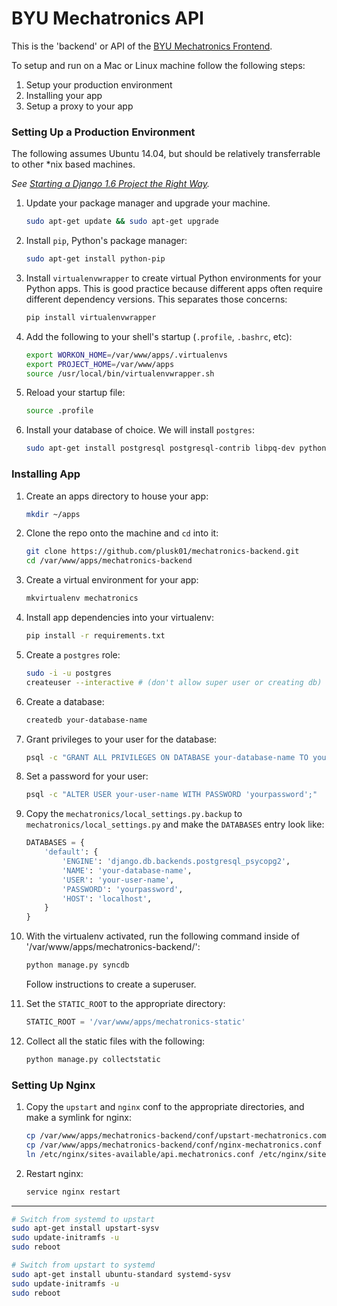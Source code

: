 BYU Mechatronics API
====================

This is the 'backend' or API of the [BYU Mechatronics Frontend](https://github.com/plusk01/mechatronics-backend).

To setup and run on a Mac or Linux machine follow the following steps:

1. Setup your production environment
2. Installing your app
3. Setup a proxy to your app

### Setting Up a Production Environment ###

The following assumes Ubuntu 14.04, but should be relatively transferrable to other *nix based machines.

*See [Starting a Django 1.6 Project the Right Way](http://www.jeffknupp.com/blog/2013/12/18/starting-a-django-16-project-the-right-way/).*

1. Update your package manager and upgrade your machine.

    ```bash
    sudo apt-get update && sudo apt-get upgrade
    ```

2. Install `pip`, Python's package manager:

    ```bash
    sudo apt-get install python-pip
    ```

3. Install `virtualenvwrapper` to create virtual Python environments for your Python apps. This is good practice because different apps often require different dependency versions. This separates those concerns:

    ```bash
    pip install virtualenvwrapper
    ```

4. Add the following to your shell's startup (`.profile`, `.bashrc`, etc):

    ```bash
    export WORKON_HOME=/var/www/apps/.virtualenvs
    export PROJECT_HOME=/var/www/apps
    source /usr/local/bin/virtualenvwrapper.sh
    ```

5. Reload your startup file:

    ```bash
    source .profile
    ```

6. Install your database of choice. We will install `postgres`:

    ```bash
    sudo apt-get install postgresql postgresql-contrib libpq-dev python-dev libncurses5-dev
    ```

### Installing App ###

1. Create an apps directory to house your app:

    ```bash
    mkdir ~/apps
    ```

2. Clone the repo onto the machine and `cd` into it:

    ```bash
    git clone https://github.com/plusk01/mechatronics-backend.git
    cd /var/www/apps/mechatronics-backend
    ```

3. Create a virtual environment for your app:

    ```bash
    mkvirtualenv mechatronics
    ```

4. Install app dependencies into your virtualenv:

    ```bash
    pip install -r requirements.txt
    ```

5. Create a `postgres` role:

    ```bash
    sudo -i -u postgres
    createuser --interactive # (don't allow super user or creating db)
    ```

6. Create a database:
    
    ```bash
    createdb your-database-name
    ```

7. Grant privileges to your user for the database:

    ```bash
    psql -c "GRANT ALL PRIVILEGES ON DATABASE your-database-name TO your-user-name"
    ```

8. Set a password for your user:

    ```bash
    psql -c "ALTER USER your-user-name WITH PASSWORD 'yourpassword';"
    ```

9. Copy the `mechatronics/local_settings.py.backup` to `mechatronics/local_settings.py` and make the `DATABASES` entry look like:

     ```python
     DATABASES = {
         'default': {
             'ENGINE': 'django.db.backends.postgresql_psycopg2',
             'NAME': 'your-database-name',
             'USER': 'your-user-name',
             'PASSWORD': 'yourpassword',
             'HOST': 'localhost',
         }
     }
     ```
10. With the virtualenv activated, run the following command inside of '/var/www/apps/mechatronics-backend/':

    ```bash
    python manage.py syncdb
    ```

    Follow instructions to create a superuser.

11. Set the `STATIC_ROOT` to the appropriate directory:

    ```python
    STATIC_ROOT = '/var/www/apps/mechatronics-static'
    ```

12. Collect all the static files with the following:

    ```bash
    python manage.py collectstatic
    ```

### Setting Up Nginx ###

1. Copy the `upstart` and `nginx` conf to the appropriate directories, and make a symlink for nginx:

    ```bash
    cp /var/www/apps/mechatronics-backend/conf/upstart-mechatronics.com /etc/init/mechatronics.conf
    cp /var/www/apps/mechatronics-backend/conf/nginx-mechatronics.conf /etc/nginx/sites-available/mechatronics.conf
    ln /etc/nginx/sites-available/api.mechatronics.conf /etc/nginx/sites-enabled/api.mechatronics.conf
    ```

2. Restart nginx:

    ```bash
    service nginx restart

    ```

-----------------------------

```bash
# Switch from systemd to upstart
sudo apt-get install upstart-sysv
sudo update-initramfs -u
sudo reboot

# Switch from upstart to systemd
sudo apt-get install ubuntu-standard systemd-sysv
sudo update-initramfs -u
sudo reboot
```